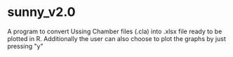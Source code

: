 # sunny_v2.0
A program to convert Ussing Chamber files (.cla) into .xlsx file ready to be plotted in R. Additionally the user can also choose to plot the graphs by just pressing "y"
